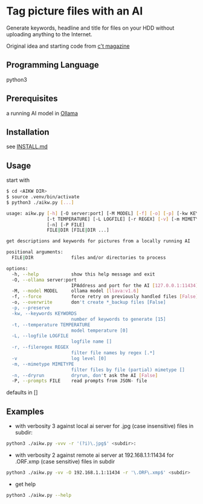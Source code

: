 # Tag picture files with an AI 

Generate keywords, headline and title for files on your HDD without uploading anything to the Internet.

Original idea and starting code from [c't magazine](https://ct.de/y9ey)

## Programming Language

python3

## Prerequisites

a running AI model in [Ollama](https://ollama.com/)

## Installation

see [INSTALL.md](./INSTALL.md)

## Usage

start with 
```bash
$ cd <AIKW DIR>
$ source .venv/bin/activate
$ python3 ./aikw.py [...]
```

```bash
usage: aikw.py [-h] [-O server:port] [-M MODEL] [-f] [-o] [-p] [-kw KEYWORDS]
               [-t TEMPERATURE] [-L LOGFILE] [-r REGEX] [-v] [-m MIMETYPE]
               [-n] [-P FILE]
               FILE|DIR [FILE|DIR ...]

get descriptions and keywords for pictures from a locally running AI

positional arguments:
  FILE|DIR              files and/or directories to process

options:
  -h, --help            show this help message and exit
  -O, --ollama server:port
                        IPAddress and port for the AI [127.0.0.1:11434]
  -M, --model MODEL     ollama model [llava:v1.6]
  -f, --force           force retry on previously handled files [False]
  -o, --overwrite       don't create *_backup files [False]
  -p, --preserve
  -kw, --keywords KEYWORDS
                        number of keywords to generate [15]
  -t, --temperature TEMPERATURE
                        model temperature [0]
  -L, --logfile LOGFILE
                        logfile name []
  -r, --fileregex REGEX
                        filter file names by regex [.*]
  -v                    log level [0]
  -m, --mimetype MIMETYPE
                        filter files by file (partial) mimetype []
  -n, --dryrun          dryrun, don't ask the AI [False]
  -P, --prompts FILE    read prompts from JSON- file
```

defaults in []


## Examples 

- with verbosity 3 against local ai server for .jpg (case insensitive) files in subdir:
```bash
python3 ./aikw.py -vvv -r '(?i)\.jpg$' <subdir>:
```
- with verbosity 2 against remote ai server at 192.168.1.1:11434 for .ORF.xmp (case sensitive) files in subdir
```bash
python3 ./aikw.py -vv -O 192.168.1.1:11434 -r '\.ORF\.xmp$' <subdir>
```
- get help
```bash
python3 ./aikw.py --help
```

